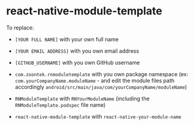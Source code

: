 # react-native-module-template

To replace:

- `[YOUR FULL NAME]` with your own full name
- `[YOUR EMAIL ADDRESS]` with you own email address
- `[GITHUB_USERNAME]` with you own GitHub username

- `com.zoontek.rnmoduletemplate` with you own package namespace (ex: `com.yourCompanyName.moduleName` - and edit the module files path accordingly `android/src/main/java/com/yourCompanyName/moduleName`)
- `RNModuleTemplate` with `RNYourModuleName` (including the `RNModuleTemplate.podspec` file name)
- `react-native-module-template` with `react-native-your-module-name`
